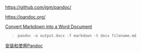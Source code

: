 https://github.com/jgm/pandoc/

https://pandoc.org/

[Convert Markdown into a Word Document](https://mrjoe.uk/convert-markdown-to-word-document/)

> ```
> pandoc -o output.docx -f markdown -t docx filename.md
> ```

[安装和使用Pandoc](https://www.typora.net/378.html)

